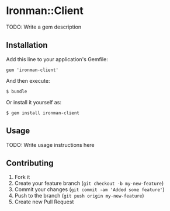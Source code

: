 # Ironman::Client

TODO: Write a gem description

## Installation

Add this line to your application's Gemfile:

    gem 'ironman-client'

And then execute:

    $ bundle

Or install it yourself as:

    $ gem install ironman-client

## Usage

TODO: Write usage instructions here

## Contributing

1. Fork it
2. Create your feature branch (`git checkout -b my-new-feature`)
3. Commit your changes (`git commit -am 'Added some feature'`)
4. Push to the branch (`git push origin my-new-feature`)
5. Create new Pull Request
